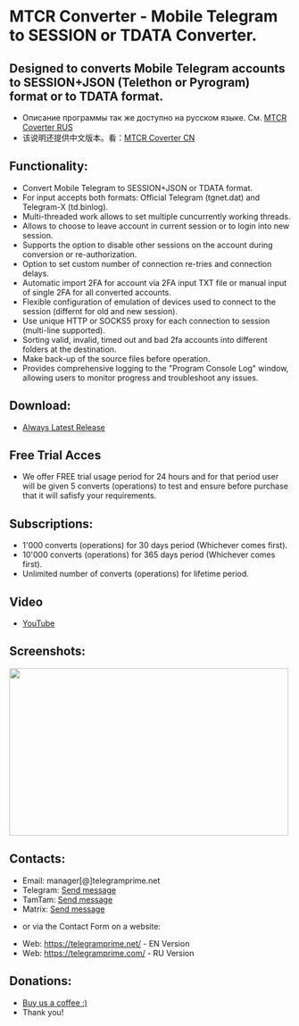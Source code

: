 # MTCR Converter - Mobile Telegram to SESSION or TDATA Converter.
## Designed to converts Mobile Telegram accounts to SESSION+JSON (Telethon or Pyrogram) format or to TDATA format.
 
 * Описание программы так же доступно на русском языке. См. [MTCR Coverter RUS](https://github.com/telegram-prime/mobile-telegram-converter-RU/)
 * 该说明还提供中文版本。看：[MTCR Coverter CN](https://github.com/telegram-prime/mobile-telegram-converter-CN)


## Functionality:
 - Convert Mobile Telegram to SESSION+JSON or TDATA format.
 - For input accepts both formats: Official Telegram (tgnet.dat) and Telegram-X (td.binlog).
 - Multi-threaded work allows to set multiple cuncurrently working threads.
 - Allows to choose to leave account in current session or to login into new session.
 - Supports the option to disable other sessions on the account during conversion or re-authorization.
 - Option to set custom number of connection re-tries and connection delays.
 - Automatic import 2FA for account via 2FA input TXT file or manual input of single 2FA for all converted accounts.
 - Flexible configuration of emulation of devices used to connect to the session (differnt for old and new session).
 - Use unique HTTP or SOCKS5 proxy for each connection to session (multi-line supported).
 - Sorting valid, invalid, timed out and bad 2fa accounts into different folders at the destination.
 - Make back-up of the source files before operation.
 - Provides comprehensive logging to the "Program Console Log" window, allowing users to monitor progress and troubleshoot any issues.


## Download:
 - [Always Latest Release](https://github.com/telegram-prime/mobile-telegram-converter/releases/latest)


## Free Trial Acces
- We offer FREE trial usage period for 24 hours and for that period user will be given 5 converts (operations) to test and ensure before purchase that it will safisfy your requirements. 


## Subscriptions: 
- 1'000  converts (operations) for 30 days period (Whichever comes first).
- 10'000 converts (operations) for 365 days period (Whichever comes first).
- Unlimited number of converts (operations) for lifetime period.


## Video
- [YouTube](https://youtu.be/8DwsGqHtb5w)


## Screenshots:
<img src="https://github.com/user-attachments/assets/a00cf726-3ff8-438d-87b1-6aae161a724a" width="500" height="300">


##  Contacts:
- Email:    manager[@]telegramprime.net
- Telegram: [Send message](https://telegramprime.net/telegram-contact)
- TamTam:   [Send message](https://telegramprime.net/tamtam-contact)
- Matrix:   [Send message](https://telegramprime.net/element-contact)

* or via the Contact Form on a website:
- Wеb: https://telegramprime.net/ - EN Version
- Wеb: https://telegramprime.com/ - RU Version


## Donations:
* [Buy us a coffee :)](https://nowpayments.io/donation/telegramprime)
* Thank you!
